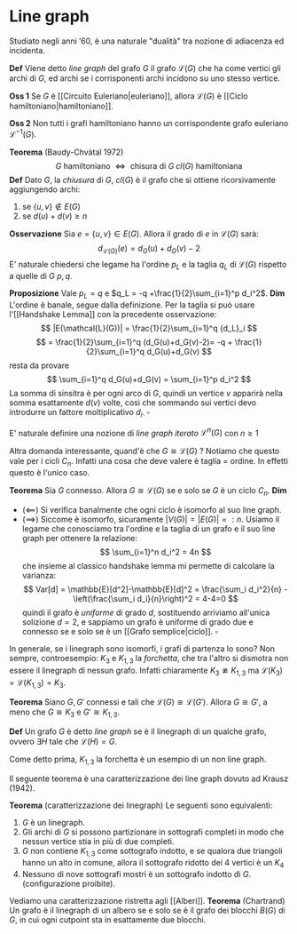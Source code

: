 # Line graph

Studiato negli anni $'60$, è una naturale "dualità" tra nozione di adiacenza ed incidenta.

**Def** Viene detto _line graph_ del grafo $G$ il grafo $\mathcal{L}(G)$ che ha come vertici gli archi di $G$, ed archi se i corrisponenti archi incidono su uno stesso vertice.

**Oss 1** Se $G$ è [[Circuito Euleriano|euleriano]], allora $\mathcal{L}(G)$ è [[Ciclo hamiltoniano|hamiltoniano]].

**Oss 2** Non tutti i grafi hamiltoniano hanno un corrispondente grafo euleriano $\mathcal{L}^{-1}(G)$.

**Teorema** (Baudy-Chvàtal 1972)
$$
G \text{ hamiltoniano } \iff \text{ chisura di } G \; cl(G) \text{ hamiltoniana}
$$
**Def** Dato $G$, la _chiusura_ di $G$, $cl(G)$ è il grafo che si ottiene ricorsivamente aggiungendo archi:
1. se $\{u,v\} \notin E(G)$
2. se $d(u) + d(v) \geq n$ 

**Osservazione** Sia $e = \{u,v\} \in E(G)$. Allora il grado di $e$ in $\mathcal{L}(G)$ sarà:
$$
d_{\mathcal{L}(G)}(e) = d_G(u) + d_G(v) - 2
$$
E' naturale chiedersi che legame ha l'ordine $p_L$ e la taglia $q_L$ di $\mathcal{L}(G)$ rispetto a quelle di $G$ $p,q$. 

**Proposizione** Vale $p_L = q$ e $q_L = -q +\frac{1}{2}\sum_{i=1}^p d_i^2$.
**Dim** L'ordine è banale, segue dalla definizione. Per la taglia si può usare l'[[Handshake Lemma]] con la precedente osservazione:
$$
|E(\mathcal{L}(G))| = \frac{1}{2}\sum_{i=1}^q {d_L}_i
$$
$$
= \frac{1}{2}\sum_{i=1}^q (d_G(u)+d_G(v)-2)= -q + \frac{1}{2}\sum_{i=1}^q d_G(u)+d_G(v)
$$
resta da provare
$$
\sum_{i=1}^q d_G(u)+d_G(v) = \sum_{i=1}^p d_i^2
$$
La somma di sinsitra è per ogni arco di $G$, quindi un vertice $v$ apparirà nella somma esattamente $d(v)$ volte, così che sommando sui vertici devo introdurre un fattore moltiplicativo $d_i$. $\square$ 

E' naturale definire una nozione di _line graph iterato_ $\mathcal{L}^n(G)$ con $n \geq 1$

Altra domanda interessante, quand'è che $G \cong \mathcal{L}(G)$ ? Notiamo che questo vale per i cicli $C_n$. Infatti una cosa che deve valere è taglia = ordine. In effetti questo è l'unico caso.

**Teorema** Sia $G$ connesso. Allora  $G \cong \mathcal{L}(G)$ se e solo se $G$ è un ciclo $C_n$.
**Dim** 
- ($\impliedby$) Si verifica banalmente che ogni ciclo è isomorfo al suo line graph.
- ($\implies$) Siccome è isomorfo, sicuramente $|V(G)|=|E(G)| =: n$. Usiamo il legame che conosciamo tra l'ordine e la taglia di un grafo e il suo line graph per ottenere la relazione:
$$
\sum_{i=1}^n d_i^2 = 4n  
$$
che insieme al classico handshake lemma mi permette di calcolare la varianza:
$$
Var[d] = \mathbb{E}[d^2]-\mathbb{E}[d]^2 = \frac{\sum_i d_i^2}{n} - \left(\frac{\sum_i d_i}{n}\right)^2 = 4-4=0
$$
quindi il grafo è _uniforme_ di grado $d$, sostituendo arriviamo all'unica solizione $d=2$, e sappiamo un grafo è uniforme di grado due e connesso se e solo se è un [[Grafo semplice|ciclo]]. $\square$

In generale, se i linegraph sono isomorfi, i grafi di partenza lo sono? Non sempre, controesempio: $K_3$ e $K_{1,3}$ la _forchetta_, che tra l'altro si dismotra non essere il linegraph di nessun grafo. Infatti chiaramente $K_3 \ncong K_{1,3}$ ma $\mathcal{L}(K_3) = \mathcal{L}(K_{1,3}) = K_3$. 

**Teorema** Siano $G,G'$ connessi e tali che $\mathcal{L}(G) \cong \mathcal{L}(G')$. Allora $G \cong G'$, a meno che $G \cong K_3$ e $G' \cong K_{1,3}$.
 
**Def** Un grafo $G$ è detto _line graph_ se è il linegraph di un qualche grafo, ovvero $\exists H$ tale che $\mathcal{L}(H)=G$.

Come detto prima, $K_{1,3}$ la forchetta è un esempio di un non line graph.

Il seguente teorema è una caratterizzazione dei line graph dovuto ad Krausz (1942).

**Teorema** (caratterizzazione dei linegraph)
Le seguenti sono equivalenti:
1. $G$ è un linegraph.
2. Gli archi di $G$ si possono partizionare in sottografi completi in modo che nessun vertice stia in più di due completi.
3. $G$ non contiene $K_{1,3}$ come sottografo indotto, e se qualora due triangoli hanno un alto in comune, allora il sottografo ridotto dei $4$ vertici è un $K_4$ 
4. Nessuno di nove sottografi mostri è un sottografo indotto di $G$. (configurazione proibite).

Vediamo una caratterizzazione ristretta agli [[Alberi]].
**Teorema** (Chartrand) Un grafo è il linegraph di un albero se e solo se è il grafo dei blocchi $B(G)$ di $G$, in cui ogni cutpoint sta in esattamente due blocchi.



